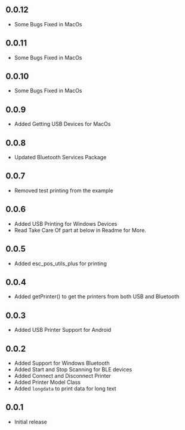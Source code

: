 ## 0.0.12
* Some Bugs Fixed in MacOs

## 0.0.11
* Some Bugs Fixed in MacOs

## 0.0.10
* Some Bugs Fixed in MacOs

## 0.0.9
* Added Getting USB Devices for MacOs

## 0.0.8
* Updated Bluetooth Services Package

## 0.0.7
* Removed test printing from the example

## 0.0.6
* Added USB Printing for Windows Devices
* Read Take Care Of part at below in Readme for More.

## 0.0.5
* Added esc_pos_utils_plus for printing 

## 0.0.4
* Added getPrinter() to get the printers from both USB and Bluetooth

## 0.0.3
* Added USB Printer Support for Android 

## 0.0.2

* Added Support for Windows Bluetooth
* Added Start and Stop Scanning for BLE devices
* Added Connect and Disconnect Printer
* Added Printer Model Class
* Added `longdata` to print data for long text

## 0.0.1

* Initial release
